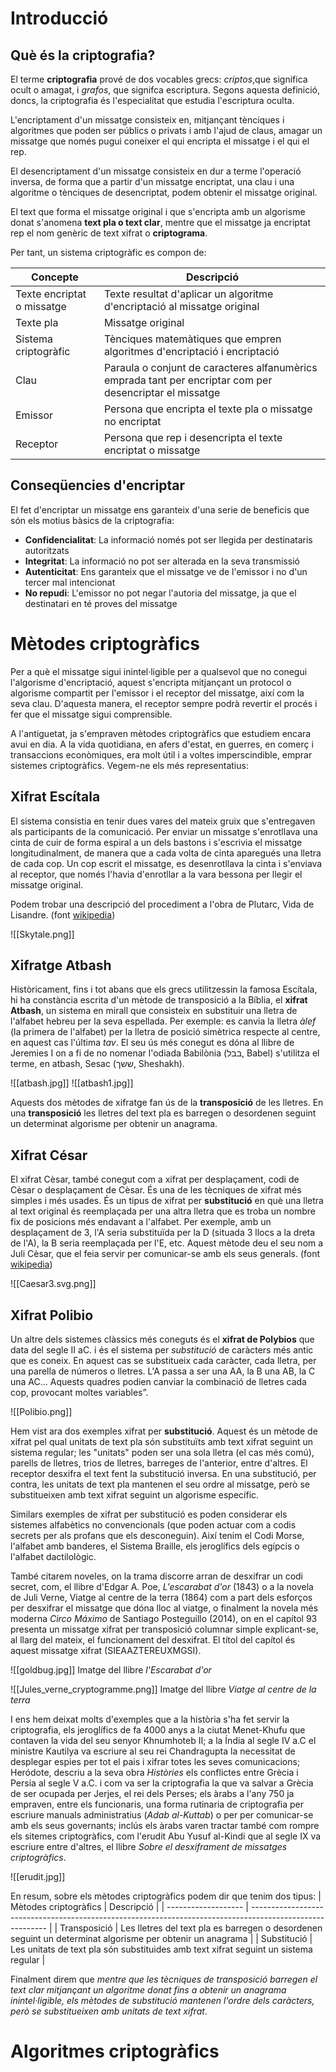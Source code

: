 # Introducció

## Què és la criptografia?
El terme **criptografia** prové de dos vocables grecs: *criptos*,que significa ocult o amagat, i *grafos*, que signifca escriptura. Segons aquesta definició, doncs, la criptografia és l'especialitat que estudia l'escriptura oculta.

L'encriptament d'un missatge consisteix en, mitjançant tènciques i algoritmes que poden ser públics o privats i amb l'ajud de claus, amagar un missatge que només pugui coneixer el qui encripta el missatge i el qui el rep.

El desencriptament d'un missatge consisteix en dur a terme l'operació inversa, de forma que a partir d'un missatge encriptat, una clau i una algoritme o tènciques de desencriptat, podem obtenir el missatge original.

El text que forma el missatge original i que s'encripta amb un algorisme donat
s'anomena **text pla o text clar**, mentre que el missatge ja encriptat rep el
nom genèric de text xifrat o **criptograma**.

Per tant, un sistema criptogràfic es compon de:

| Concepte                   | Descripció                                                                                               |
| -------------------------- | -------------------------------------------------------------------------------------------------------- |
| Texte encriptat o missatge | Texte resultat d'aplicar un algoritme d'encriptació al missatge original                                 |
| Texte pla                  | Missatge original                                                                                        |
| Sistema criptogràfic       | Tènciques matemàtiques que empren algoritmes d'encriptació i encriptació                                 |
| Clau                       | Paraula o conjunt de caracteres alfanumèrics emprada tant per encriptar com per desencriptar el missatge |
| Emissor                    | Persona que encripta el texte pla o missatge no encriptat                                                |
| Receptor                   | Persona que rep i desencripta el texte encriptat o missatge                                              |
 
## Conseqüencies d'encriptar
El fet d'encriptar un missatge ens garanteix d'una serie de beneficis que són els motius bàsics de la criptografia:

- **Confidencialitat**: La informació només pot ser llegida per destinataris autoritzats
- **Integritat**: La informació no pot ser alterada en la seva transmissió
- **Autenticitat**: Ens garanteix que el missatge ve de l'emissor i no d'un tercer mal intencionat
- **No repudi**: L'emissor no pot negar l'autoria del missatge, ja que el destinatari en té proves del missatge

# Mètodes criptogràfics
Per a què el missatge sigui inintel·ligible per a qualsevol que no conegui l'algorisme d'encriptació, aquest s'encripta mitjançant un protocol o algorisme compartit per l'emissor i el receptor del missatge, així com la seva clau. D'aquesta manera, el receptor sempre podrà revertir el procés i fer que el missatge sigui comprensible.

A l'antiguetat, ja s'empraven mètodes criptogràfics que estudiem encara avui en dia. A la vida quotidiana, en afers d'estat, en guerres, en comerç i transaccions econòmiques, era molt útil i a voltes imperscindible,  emprar sistemes criptogràfics. Vegem-ne els més representatius:

## Xifrat Escítala
El sistema consistia en tenir dues vares del mateix gruix que s'entregaven als participants de la comunicació. Per enviar un missatge s'enrotllava una cinta de cuir de forma espiral a un dels bastons i s'escrivia el missatge longitudinalment, de manera que a cada volta de cinta aparegués una lletra de cada cop. Un cop escrit el missatge, es desenrotllava la cinta i s'enviava al receptor, que només l'havia d'enrotllar a la vara bessona per llegir el missatge original.

Podem trobar una descripció del procediment a l'obra de Plutarc, Vida de Lisandre. (font [wikipedia](https://es.wikipedia.org/wiki/Esc%C3%ADtala))

![[Skytale.png]]

## Xifratge Atbash
Històricament, fins i tot abans que els grecs utilitzessin la famosa Escítala, hi ha constància escrita d'un mètode de transposició a la Bíblia, el **xifrat Atbash**, un sistema en mirall que consisteix en substituir una lletra de l'alfabet hebreu per la seva espellada. Per exemple: es canvia la lletra *àlef* (la primera de l'alfabet) per la lletra de posició simètrica respecte al centre, en aquest cas l'última *tav*. El seu ús més conegut es dóna al llibre de Jeremies I on a fi de no nomenar l'odiada Babilònia (בבל, Babel) s'utilitza el terme, en atbash, Sesac (ששך, Sheshakh).

![[atbash.jpg]]
![[atbash1.jpg]]

Aquests dos mètodes de xifratge fan ús de la **transposició** de les lletres. En una **transposició** les lletres del text pla es barregen o desordenen seguint un determinat algorisme per obtenir un anagrama. 

## Xifrat César
El xifrat Cèsar, també conegut com a xifrat per desplaçament, codi de Cèsar o desplaçament de Cèsar. És una de les tècniques de xifrat més simples i més usades. És un tipus de xifrat per **substitució** en què una lletra al text original és reemplaçada per una altra lletra que es troba un nombre fix de posicions més endavant a l'alfabet. Per exemple, amb un desplaçament de 3, l'A seria substituïda per la D (situada 3 llocs a la dreta de l'A), la B seria reemplaçada per l'E, etc. Aquest mètode deu el seu nom a Juli Cèsar, que el feia servir per comunicar-se amb els seus generals. (font [wikipedia](https://es.wikipedia.org/wiki/Cifrado_C%C3%A9sar))

![[Caesar3.svg.png]]

## Xifrat Polibio
Un altre dels sistemes clàssics més coneguts és el **xifrat de Polybios** que data del segle II aC. i és el sistema per *substitució* de caràcters més antic que es coneix. En aquest cas se substitueix cada caràcter, cada lletra, per una parella de números o lletres. L'A passa a ser una AA, la B una AB, la C una AC… Aquests quadres podien canviar la combinació de lletres cada cop, provocant moltes variables”.

![[Polibio.png]]

Hem vist ara dos exemples xifrat per **substitució**. Aquest és un mètode de xifrat pel qual unitats de text pla són substituïts amb text xifrat seguint un sistema regular; les "unitats" poden ser una sola lletra (el cas més comú), parells de lletres, trios de lletres, barreges de l'anterior, entre d'altres. El receptor desxifra el text fent la substitució inversa. En una substitució, per contra, les unitats de text pla mantenen el seu ordre al missatge, però se substitueixen amb text xifrat seguint un algorisme específic.

Similars exemples de xifrat per substitució es poden considerar els sistemes alfabètics no convencionals (que poden actuar com a codis secrets per als profans que els desconeguin). Així tenim el Codi Morse, l'alfabet amb banderes, el Sistema Braille, els jeroglífics dels egípcis o l'alfabet dactilològic. 

També citarem noveles, on la trama discorre arran de desxifrar un codi secret, com, el llibre d'Edgar A. Poe, *L'escarabat d'or* (1843) o a la novela de Juli Verne, Viatge al centre de la terra  (1864) com a part dels esforços per desxifrar el missatge que dóna lloc al viatge,  o finalment la novela més moderna *Circo Máximo* de Santiago Posteguillo (2014), on en  el capítol 93 presenta un missatge xifrat per transposició columnar simple explicant-se, al llarg del mateix, el funcionament del desxifrat. El títol del capítol és aquest missatge xifrat (SIEAAZTEREUXMGSI).

![[goldbug.jpg]]
Imatge del llibre *l'Escarabat d'or*

![[Jules_verne_cryptogramme.png]]
Imatge del llibre *Viatge al centre de la terra*

I ens hem deixat molts d'exemples que a la història s'ha fet servir la criptografia,  els jeroglífics de fa 4000 anys a la ciutat Menet-Khufu que contaven la vida del seu senyor Khnumhoteb II; a la Índia al segle IV a.C el ministre Kautilya va escriure al seu rei Chandragupta la necessitat de desplegar espies per tot el pais i xifrar totes les seves comunicacions; Heródote, descriu a la seva obra *Històries* els conflictes entre Grècia i Persia al segle V a.C. i com va ser la criptografia la que va salvar a Grècia de ser ocupada per Jerjes, el rei dels Perses; els àrabs a l'any 750 ja empraven, entre els funcionaris, una forma rutinaria de criptografia per escriure manuals administratius (*Adab al-Kuttab*) o per per comunicar-se amb els seus governants; inclús els àrabs varen tractar també com rompre els sitemes criptogràfics, com l'erudit Abu Yusuf al-Kindi que al segle IX va escriure entre d'altres, el llibre *Sobre el desxiframent de missatges criptogràfics*.

![[erudit.jpg]]

En resum, sobre els mètodes criptogràfics podem dir que tenim dos tipus:
| Mètodes criptogràfics | Descripció                                                                                              |
| ------------------- | --------------------------------------------------------------------------------------------------------- |
| Transposició        | Les lletres del text pla es barregen o desordenen seguint un determinat algorisme per obtenir un anagrama |
| Substitució         | Les unitats de text pla són substituides amb text xifrat seguint un sistema regular                                                                                                          |

Finalment direm que *mentre que les tècniques de transposició barregen el text clar mitjançant un algoritme donat fins a obtenir un anagrama inintel·ligible, els mètodes de substitució mantenen l'ordre dels caràcters, però se substitueixen amb unitats de text xifrat*.


# Algoritmes criptogràfics
